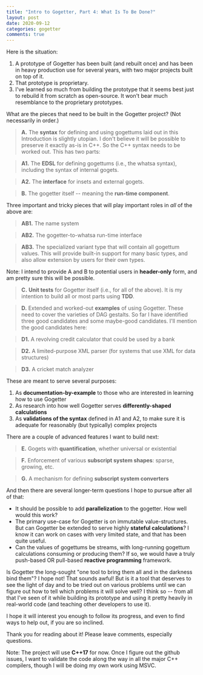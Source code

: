 ```yaml
---
title: "Intro to Gogetter, Part 4: What Is To Be Done?"
layout: post
date: 2020-09-12
categories: gogetter 
comments: true
---
```


Here is the situation:

1. A prototype of Gogetter has been built (and rebuilt once) and has been in heavy production use for several years, with two major projects built on top of it.
2. That prototype is proprietary.
3. I've learned so much from building the prototype that it seems best just to rebuild it from scratch as open-source. It won't bear much resemblance to the proprietary prototypes.

What are the pieces that need to be built in the Gogetter project? (Not necessarily in order.)
<!--more-->

> __A.__ The __syntax__ for defining and using gogettums laid out in this Introduction is slightly utopian. I don't believe it will be possible to preserve it exactly as-is in C++. So the C++ syntax needs to be worked out. This has two parts:

> __A1.__ The __EDSL__ for defining gogettums (i.e., the whatsa syntax), including the syntax of internal gogets.

> __A2.__ The __interface__ for insets and external gogets.

> __B.__ The gogetter itself -- meaning the __run-time component__. 

Three important and tricky pieces that will play important roles in *all* of the above are:

> __AB1.__ The name system

> __AB2.__ The gogetter-to-whatsa run-time interface 

> __AB3.__ The specialized variant type that will contain all gogettum values. This will provide built-in support for many basic types, and also allow extension by users for their own types.

Note: I intend to provide A and B to potential users in __header-only__ form, and am pretty sure this will be possible.

> __C.__ __Unit tests__ for Gogetter itself (i.e., for all of the above). It is my intention to build all or most parts using __TDD__.

> __D.__ Extended and worked-out __examples__ of using Gogetter. These need to cover the varieties of DAG gestalts. So far I have identified three good candidates and some maybe-good candidates. I'll mention the good candidates here:

> __D1.__ A revolving credit calculator that could be used by a bank

> __D2.__ A limited-purpose XML parser (for systems that use XML for data structures)

> __D3.__ A cricket match analyzer

These are meant to serve several purposes:
                
1. As __documentation-by-example__ to those who are interested in learning how to use Gogetter
2. As research into how well Gogetter serves __differently-shaped calculations__
3. As __validations of the syntax__ defined in A1 and A2, to make sure it is adequate for reasonably (but typically) complex projects

There are a couple of advanced features I want to build next:

> __E.__ Gogets with __quantification__, whether universal or existential

> __F.__ Enforcement of various __subscript system shapes__: sparse, growing, etc.

> __G.__ A mechanism for defining __subscript system converters__

And then there are several longer-term questions I hope to pursue after all of that:

* It should be possible to add __parallelization__ to the gogetter. How well would this work?
* The primary use-case for Gogetter is on immutable value-structures. But can Gogetter be extended to serve highly __stateful calculations__? I know it can work on cases with very limited state, and that has been quite useful.
* Can the values of gogettums be streams, with long-running gogettum calculations consuming or producing them? If so, we would have a truly push-based OR pull-based __reactive programming__ framework.

Is Gogetter the long-sought "one tool to bring them all and in the darkness bind them"? I hope not! That sounds awful! But is it a tool that deserves to see the light of day and to be tried out on various problems until we can figure out how to tell which problems it will solve well? I think so -- from all that I've seen of it while building its prototype and using it pretty heavily in real-world code (and teaching other developers to use it).

I hope it will interest you enough to follow its progress, and even to find ways to help out, if you are so inclined.

Thank you for reading about it! Please leave comments, especially questions.

Note: The project will use __C++17__ for now. Once I figure out the github issues, I want to validate the code along the way in all the major C++ compilers, though I will be doing my own work using MSVC.
